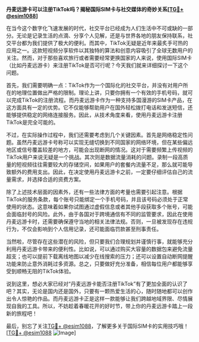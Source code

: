 **丹麦远游卡可以注册TikTok吗？揭秘国际SIM卡与社交媒体的奇妙关系[[TG💪+ @esim1088](https://t.me/s/esim1088)]**

在当今这个数字化飞速发展的时代，社交平台已经成为人们生活中不可或缺的一部分。无论是记录生活的点滴、分享个人见解，还是与世界各地的朋友保持联系，社交平台都为我们提供了极大的便利。而其中，TikTok无疑是近年来最炙手可热的应用之一。这款短视频分享软件以其独特的算法和创意内容吸引了全球无数用户的关注。然而，对于那些喜欢旅行或者需要经常更换国家的人来说，使用国际SIM卡（比如丹麦远游卡）来注册TikTok是否可行呢？今天我们就来详细探讨一下这个问题。

首先，我们需要明确一点：TikTok作为一个国际化的社交平台，并没有对用户所在的地理位置做出严格的限制。理论上讲，只要你拥有一个有效的手机号码，就可以完成TikTok的注册流程。而丹麦远游卡作为一种支持多国漫游的SIM卡产品，在这方面具有一定的优势。它不仅能够帮助用户在国外轻松拨打电话和发送短信，还能够提供稳定的网络连接服务。因此，从技术角度来看，使用丹麦远游卡注册TikTok是完全可能的。

不过，在实际操作过程中，我们还需要考虑到几个关键因素。首先是网络稳定性问题。虽然丹麦远游卡号称可以实现无缝切换到不同国家的网络环境，但在某些偏远地区或信号覆盖较差的地方，可能会出现断网的情况。这对于需要频繁上传视频的TikTok用户来说无疑是一个挑战。其次则是数据流量消耗的问题。录制一段高质量的短视频往往需要较大的存储空间，如果用户的套餐内流量不足，那么就可能导致额外的费用支出。因此，在决定使用丹麦远游卡之前，一定要仔细评估自己的流量需求，并选择合适的资费方案。

除了上述技术层面的因素外，还有一些法律方面的考量也需要引起注意。根据TikTok的服务条款，每个账号只能绑定一个手机号码，并且该号码必须处于正常使用的状态。这意味着如果你试图通过虚假信息或者其他手段获取多个账号，可能会面临封号的风险。此外，由于各国对于跨境通信有不同的监管要求，因此在使用丹麦远游卡时，还需要确保遵守当地的相关法律法规。否则，一旦被发现存在违规行为，不仅会影响到个人信用记录，还可能面临罚款甚至刑事责任。

当然啦，尽管存在这些潜在的风险，但只要我们合理规划并谨慎行事，就能够充分利用丹麦远游卡带来的便利性。比如说，可以通过购买大容量的数据包来避免流量超支；也可以提前下载离线地图以减少在线搜索的压力；还可以设置自动断网提醒功能来防止意外消耗过多资源。总之，只要做好充分准备，相信每位用户都能够享受到顺畅无阻的TikTok体验。

说到这里，想必大家已经对“丹麦远游卡能否注册TikTok”有了更加全面的认识了吧？其实，无论是国内还是国外，只要有一颗热爱生活的心，随时随地都可以创作出令人惊艳的作品。而丹麦远游卡正是这样一款能够让我们跨越地域界限、尽情展现自我的工具。所以，不妨趁着春暖花开的好时节，带上你的丹麦远游卡踏上一段新的旅程吧！

最后，别忘了关注[TG💪+ @esim1088](https://t.me/s/esim1088)，了解更多关于国际SIM卡的实用技巧哦！[[TG💪+ @esim1088](https://t.me/s/esim1088) ![Image](https://i.postimg.cc/4NQfJmqS/Snipaste-2025-05-13-00-14-12.png)]